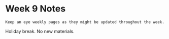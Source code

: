 Week 9 Notes
============================

```{note}
Keep an eye weekly pages as they might be updated throughout the week.
```

Holiday break. No new materials.
